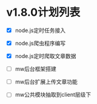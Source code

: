 
# v1.8.0计划列表 #

- [X] node.js定时任务接入

- [X] node.js爬虫程序编写

- [X] node.js定时爬取文章数据

- [ ] mw后台框架搭建

- [ ] mw后台扩展上传文章功能

- [ ] mw公共模块抽取到client层级下
